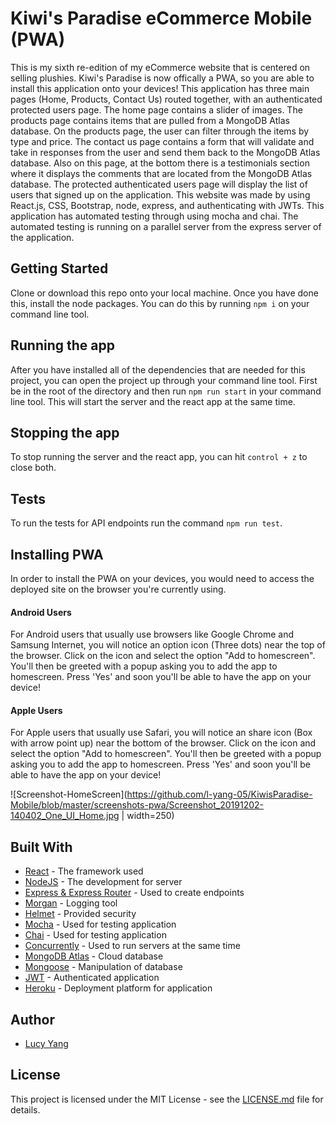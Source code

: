 # Kiwi's Paradise eCommerce Mobile (PWA)

This is my sixth re-edition of my eCommerce website that is centered on selling plushies. Kiwi's Paradise is now offically a PWA, so you are able to install this application onto your devices! This application has three main pages (Home, Products, Contact Us) routed together, with an authenticated protected users page. The home page contains a slider of images. The products page contains items that are pulled from a MongoDB Atlas database. On the products page, the user can filter through the items by type and price. The contact us page contains a form that will validate and take in responses from the user and send them back to the MongoDB Atlas database. Also on this page, at the bottom there is a testimonials section where it displays the comments that are located from the MongoDB Atlas database. The protected authenticated users page will display the list of users that signed up on the application. This website was made by using React.js, CSS, Bootstrap, node, express, and authenticating with JWTs. This application has automated testing through using mocha and chai. The automated testing is running on a parallel server from the express server of the application.

## Getting Started

Clone or download this repo onto your local machine. Once you have done this, install the node packages. You can do this by running ```npm i``` on your command line tool.


## Running the app

After you have installed all of the dependencies that are needed for this project, you can open the project up through your command line tool. First be in the root of the directory and then run ```npm run start``` in your command line tool. This will start the server and the react app at the same time.


## Stopping the app

To stop running the server and the react app, you can hit ```control + z``` to close both.


## Tests

To run the tests for API endpoints run the command ```npm run test```.

## Installing PWA
In order to install the PWA on your devices, you would need to access the deployed site on the browser you're currently using.

#### Android Users
For Android users that usually use browsers like Google Chrome and Samsung Internet, you will notice an option icon (Three dots) near the top of the browser. Click on the icon and select the option "Add to homescreen". You'll then be greeted with a popup asking you to add the app to homescreen. Press 'Yes' and soon you'll be able to have the app on your device!

#### Apple Users
For Apple users that usually use Safari, you will notice an share icon (Box with arrow point up) near the bottom of the browser. Click on the icon and select the option "Add to homescreen". You'll then be greeted with a popup asking you to add the app to homescreen. Press 'Yes' and soon you'll be able to have the app on your device!

![Screenshot-HomeScreen](https://github.com/l-yang-05/KiwisParadise-Mobile/blob/master/screenshots-pwa/Screenshot_20191202-140402_One_UI_Home.jpg | width=250)

## Built With

* [React](https://github.com/facebook/react) - The framework used
* [NodeJS](https://github.com/nodejs/node) - The development for server
* [Express & Express Router](https://github.com/expressjs/express) - Used to create endpoints
* [Morgan](https://github.com/expressjs/morgan) - Logging tool
* [Helmet](https://github.com/helmetjs/helmet) - Provided security
* [Mocha](https://github.com/mochajs/mocha) - Used for testing application
* [Chai](https://github.com/chaijs/chai) - Used for testing application
* [Concurrently](https://github.com/kimmobrunfeldt/concurrently) - Used to run servers at the same time
* [MongoDB Atlas](https://www.mongodb.com/) - Cloud database
* [Mongoose](https://mongoosejs.com/) - Manipulation of database
* [JWT](https://jwt.io/) - Authenticated application
* [Heroku](https://www.heroku.com) - Deployment platform for application


## Author

* [Lucy Yang](https://github.com/l-yang-05)


## License

This project is licensed under the MIT License - see the [LICENSE.md](LICENSE.md) file for details.
